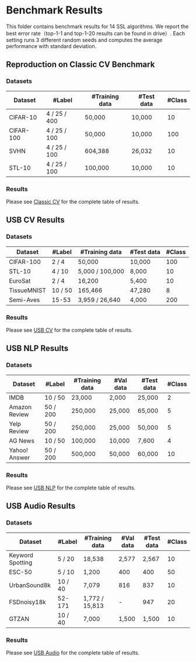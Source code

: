 # Benchmark Results

This folder contains benchmark results for 14 SSL algorithms. We report the best error rate（top-1-1 and top-1-20 results can be found in drive）. Each setting runs 3 different random seeds and computes the average performance with standard deviation.

## Reproduction on Classic CV Benchmark

### Datasets

| Dataset   | #Label       | #Training data | #Test data | #Class |
| --------- | ------------ | -------------- | ---------- | ------ |
| CIFAR-10  | 4 / 25 / 400 | 50,000         | 10,000     | 10     |
| CIFAR-100 | 4 / 25 / 100 | 50,000         | 10,000     | 100    |
| SVHN      | 4 / 25 / 100 | 604,388        | 26,032     | 10     |
| STL-10    | 4 / 25 / 100 | 100,000        | 10,000     | 10     |

### Results

Please see [Classic CV](classic_cv.xls) for the complete table of results.

## USB CV Results

### Datasets

| Dataset     | #Label  | #Training data  | #Test data | #Class |
| ----------- | ------- | --------------- | ---------- | ------ |
| CIFAR-100   | 2 / 4   | 50,000          | 10,000     | 100    |
| STL-10      | 4 / 10  | 5,000 / 100,000 | 8,000      | 10     |
| EuroSat     | 2 / 4   | 16,200          | 5,400      | 10     |
| TissueMNIST | 10 / 50 | 165,466         | 47,280     | 8      |
| Semi-Aves   | 15-53   | 3,959 / 26,640  | 4,000      | 200    |

### Results

Please see [USB CV](usb_cv.xls) for the complete table of results.

## USB NLP Results

### Datasets

| Dataset       | #Label   | #Training data | #Val data | #Test data | #Class |
| ------------- | -------- | -------------- | --------- | ---------- | ------ |
| IMDB          | 10 / 50  | 23,000         | 2,000     | 25,000     | 2      |
| Amazon Review | 50 / 200 | 250,000        | 25,000    | 65,000     | 5      |
| Yelp Review   | 50 / 200 | 250,000        | 25,000    | 50,000     | 5      |
| AG News       | 10 / 50  | 100,000        | 10,000    | 7,600      | 4      |
| Yahoo! Answer | 50 / 200 | 500,000        | 50,000    | 60,000     | 10     |

### Results

Please see [USB NLP](usb_nlp.xls) for the complete table of results.

## USB Audio Results

### Datasets

| Dataset          | #Label  | #Training data | #Val data | #Test data | #Class |
| ---------------- | ------- | -------------- | --------- | ---------- | ------ |
| Keyword Spotting | 5 / 20  | 18,538         | 2,577     | 2,567      | 10     |
| ESC-50           | 5 / 10  | 1,200          | 400       | 400        | 50     |
| UrbanSound8k     | 10 / 40 | 7,079          | 816       | 837        | 10     |
| FSDnoisy18k      | 52-171  | 1,772 / 15,813 | -         | 947        | 20     |
| GTZAN            | 10 / 40 | 7,000          | 1,500     | 1,500      | 10     |

### Results

Please see [USB Audio](usb_audio.xls) for the complete table of results.
